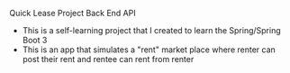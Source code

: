 Quick Lease Project Back End API
- This is a self-learning project that I created to learn the Spring/Spring Boot 3
- This is an app that simulates a "rent" market place where renter can post their rent and rentee can rent from renter
